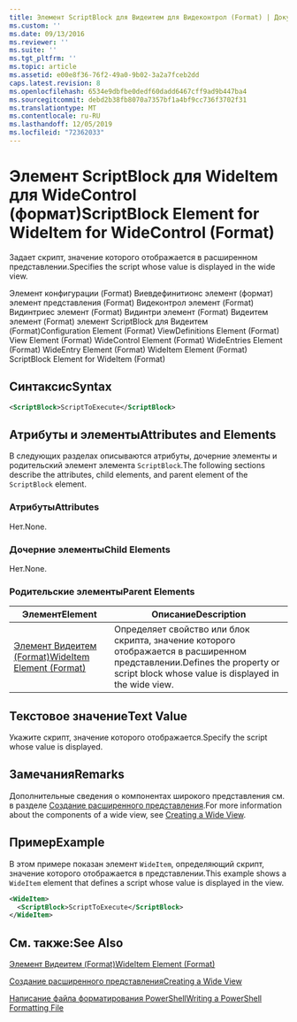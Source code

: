 ```yaml
---
title: Элемент ScriptBlock для Видеитем для Видеконтрол (Format) | Документация Майкрософт
ms.custom: ''
ms.date: 09/13/2016
ms.reviewer: ''
ms.suite: ''
ms.tgt_pltfrm: ''
ms.topic: article
ms.assetid: e00e8f36-76f2-49a0-9b02-3a2a7fceb2dd
caps.latest.revision: 8
ms.openlocfilehash: 6534e9dbfbe0dedf60dadd6467cff9ad9b447ba4
ms.sourcegitcommit: debd2b38fb8070a7357bf1a4bf9cc736f3702f31
ms.translationtype: MT
ms.contentlocale: ru-RU
ms.lasthandoff: 12/05/2019
ms.locfileid: "72362033"
---
```

# <a name="scriptblock-element-for-wideitem-for-widecontrol-format"></a><span data-ttu-id="0fde4-102">Элемент ScriptBlock для WideItem для WideControl (формат)</span><span class="sxs-lookup"><span data-stu-id="0fde4-102">ScriptBlock Element for WideItem for WideControl (Format)</span></span>

<span data-ttu-id="0fde4-103">Задает скрипт, значение которого отображается в расширенном представлении.</span><span class="sxs-lookup"><span data-stu-id="0fde4-103">Specifies the script whose value is displayed in the wide view.</span></span>

<span data-ttu-id="0fde4-104">Элемент конфигурации (Format) Виевдефинитионс элемент (формат) элемент представления (Format) Видеконтрол элемент (Format) Видинтриес элемент (Format) Видинтри элемент (Format) Видеитем элемент (Format) элемент ScriptBlock для Видеитем (Format)</span><span class="sxs-lookup"><span data-stu-id="0fde4-104">Configuration Element (Format) ViewDefinitions Element (Format) View Element (Format) WideControl Element (Format) WideEntries Element (Format) WideEntry Element (Format) WideItem Element (Format) ScriptBlock Element for WideItem (Format)</span></span>

## <a name="syntax"></a><span data-ttu-id="0fde4-105">Синтаксис</span><span class="sxs-lookup"><span data-stu-id="0fde4-105">Syntax</span></span>

```xml
<ScriptBlock>ScriptToExecute</ScriptBlock>
```

## <a name="attributes-and-elements"></a><span data-ttu-id="0fde4-106">Атрибуты и элементы</span><span class="sxs-lookup"><span data-stu-id="0fde4-106">Attributes and Elements</span></span>

<span data-ttu-id="0fde4-107">В следующих разделах описываются атрибуты, дочерние элементы и родительский элемент элемента `ScriptBlock`.</span><span class="sxs-lookup"><span data-stu-id="0fde4-107">The following sections describe the attributes, child elements, and parent element of the `ScriptBlock` element.</span></span>

### <a name="attributes"></a><span data-ttu-id="0fde4-108">Атрибуты</span><span class="sxs-lookup"><span data-stu-id="0fde4-108">Attributes</span></span>

<span data-ttu-id="0fde4-109">Нет.</span><span class="sxs-lookup"><span data-stu-id="0fde4-109">None.</span></span>

### <a name="child-elements"></a><span data-ttu-id="0fde4-110">Дочерние элементы</span><span class="sxs-lookup"><span data-stu-id="0fde4-110">Child Elements</span></span>

<span data-ttu-id="0fde4-111">Нет.</span><span class="sxs-lookup"><span data-stu-id="0fde4-111">None.</span></span>

### <a name="parent-elements"></a><span data-ttu-id="0fde4-112">Родительские элементы</span><span class="sxs-lookup"><span data-stu-id="0fde4-112">Parent Elements</span></span>

|<span data-ttu-id="0fde4-113">Элемент</span><span class="sxs-lookup"><span data-stu-id="0fde4-113">Element</span></span>|<span data-ttu-id="0fde4-114">Описание</span><span class="sxs-lookup"><span data-stu-id="0fde4-114">Description</span></span>|
|-------------|-----------------|
|[<span data-ttu-id="0fde4-115">Элемент Видеитем (Format)</span><span class="sxs-lookup"><span data-stu-id="0fde4-115">WideItem Element (Format)</span></span>](./wideitem-element-for-widecontrol-format.md)|<span data-ttu-id="0fde4-116">Определяет свойство или блок скрипта, значение которого отображается в расширенном представлении.</span><span class="sxs-lookup"><span data-stu-id="0fde4-116">Defines the property or script block whose value is displayed in the wide view.</span></span>|

## <a name="text-value"></a><span data-ttu-id="0fde4-117">Текстовое значение</span><span class="sxs-lookup"><span data-stu-id="0fde4-117">Text Value</span></span>

<span data-ttu-id="0fde4-118">Укажите скрипт, значение которого отображается.</span><span class="sxs-lookup"><span data-stu-id="0fde4-118">Specify the script whose value is displayed.</span></span>

## <a name="remarks"></a><span data-ttu-id="0fde4-119">Замечания</span><span class="sxs-lookup"><span data-stu-id="0fde4-119">Remarks</span></span>

<span data-ttu-id="0fde4-120">Дополнительные сведения о компонентах широкого представления см. в разделе [Создание расширенного представления](./creating-a-wide-view.md).</span><span class="sxs-lookup"><span data-stu-id="0fde4-120">For more information about the components of a wide view, see [Creating a Wide View](./creating-a-wide-view.md).</span></span>

## <a name="example"></a><span data-ttu-id="0fde4-121">Пример</span><span class="sxs-lookup"><span data-stu-id="0fde4-121">Example</span></span>

<span data-ttu-id="0fde4-122">В этом примере показан элемент `WideItem`, определяющий скрипт, значение которого отображается в представлении.</span><span class="sxs-lookup"><span data-stu-id="0fde4-122">This example shows a `WideItem` element that defines a script whose value is displayed in the view.</span></span>

```xml
<WideItem>
  <ScriptBlock>ScriptToExecute</ScriptBlock>
</WideItem>
```

## <a name="see-also"></a><span data-ttu-id="0fde4-123">См. также:</span><span class="sxs-lookup"><span data-stu-id="0fde4-123">See Also</span></span>

[<span data-ttu-id="0fde4-124">Элемент Видеитем (Format)</span><span class="sxs-lookup"><span data-stu-id="0fde4-124">WideItem Element (Format)</span></span>](./wideitem-element-for-widecontrol-format.md)

[<span data-ttu-id="0fde4-125">Создание расширенного представления</span><span class="sxs-lookup"><span data-stu-id="0fde4-125">Creating a Wide View</span></span>](./creating-a-wide-view.md)

[<span data-ttu-id="0fde4-126">Написание файла форматирования PowerShell</span><span class="sxs-lookup"><span data-stu-id="0fde4-126">Writing a PowerShell Formatting File</span></span>](./writing-a-powershell-formatting-file.md)
